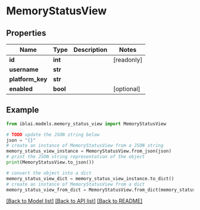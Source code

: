 # MemoryStatusView


## Properties

Name | Type | Description | Notes
------------ | ------------- | ------------- | -------------
**id** | **int** |  | [readonly] 
**username** | **str** |  | 
**platform_key** | **str** |  | 
**enabled** | **bool** |  | [optional] 

## Example

```python
from iblai.models.memory_status_view import MemoryStatusView

# TODO update the JSON string below
json = "{}"
# create an instance of MemoryStatusView from a JSON string
memory_status_view_instance = MemoryStatusView.from_json(json)
# print the JSON string representation of the object
print(MemoryStatusView.to_json())

# convert the object into a dict
memory_status_view_dict = memory_status_view_instance.to_dict()
# create an instance of MemoryStatusView from a dict
memory_status_view_from_dict = MemoryStatusView.from_dict(memory_status_view_dict)
```
[[Back to Model list]](../README.md#documentation-for-models) [[Back to API list]](../README.md#documentation-for-api-endpoints) [[Back to README]](../README.md)


